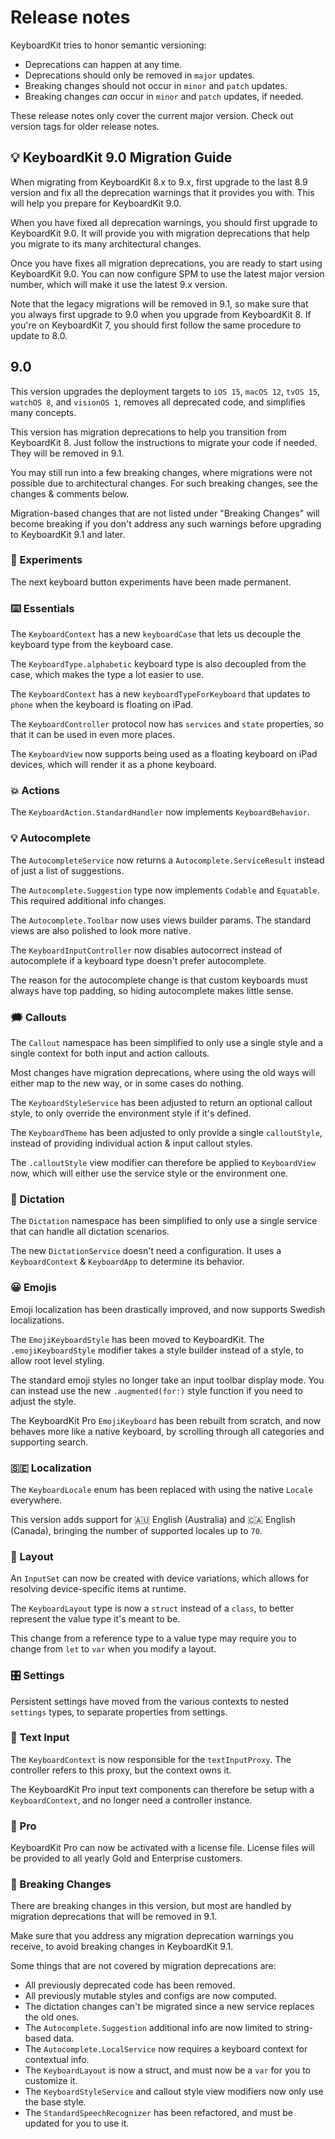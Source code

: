# Release notes

KeyboardKit tries to honor semantic versioning:

* Deprecations can happen at any time.
* Deprecations should only be removed in `major` updates.
* Breaking changes should not occur in `minor` and `patch` updates.
* Breaking changes *can* occur in `minor` and `patch` updates, if needed.

These release notes only cover the current major version. Check out version tags for older release notes.  


## 💡 KeyboardKit 9.0 Migration Guide

When migrating from KeyboardKit 8.x to 9.x, first upgrade to the last 8.9 version and fix all the deprecation warnings that it provides you with. This will help you prepare for KeyboardKit 9.0.

When you have fixed all deprecation warnings, you should first upgrade to KeyboardKit 9.0. It will provide you with migration deprecations that help you migrate to its many architectural changes.

Once you have fixes all migration deprecations, you are ready to start using KeyboardKit 9.0. You can now configure SPM to use the latest major version number, which will make it use the latest 9.x version.

Note that the legacy migrations will be removed in 9.1, so make sure that you always first upgrade to 9.0 when you upgrade from KeyboardKit 8. If you're on KeyboardKit 7, you should first follow the same procedure to update to 8.0.



## 9.0

This version upgrades the deployment targets to `iOS 15`, `macOS 12`, `tvOS 15`, `watchOS 8`, and `visionOS 1`, removes all deprecated code, and simplifies many concepts.

This version has migration deprecations to help you transition from KeyboardKit 8. Just follow the instructions to migrate your code if needed. They will be removed in 9.1.

You may still run into a few breaking changes, where migrations were not possible due to architectural changes. For such breaking changes, see the changes & comments below.

Migration-based changes that are not listed under "Breaking Changes" will become breaking if you don't address any such warnings before upgrading to KeyboardKit 9.1 and later.

### 🧪 Experiments

The next keyboard button experiments have been made permanent.

### ⌨️ Essentials

The `KeyboardContext` has a new `keyboardCase` that lets us decouple the keyboard type from the keyboard case. 

The `KeyboardType.alphabetic` keyboard type is also decoupled from the case, which makes the type a lot easier to use.

The `KeyboardContext` has a new `keyboardTypeForKeyboard` that updates to `phone` when the keyboard is floating on iPad.

The `KeyboardController` protocol now has `services` and `state` properties, so that it can be used in even more places.

The `KeyboardView` now supports being used as a floating keyboard on iPad devices, which will render it as a phone keyboard.

### 💥 Actions

The `KeyboardAction.StandardHandler` now implements `KeyboardBehavior`.

### 💡 Autocomplete

The `AutocompleteService` now returns a `Autocomplete.ServiceResult` instead of just a list of suggestions.

The `Autocomplete.Suggestion` type now implements `Codable` and `Equatable`. This required additional info changes.

The `Autocomplete.Toolbar` now uses views builder params. The standard views are also polished to look more native.

The `KeyboardInputController` now disables autocorrect instead of autocomplete if a keyboard type doesn't prefer autocomplete.

The reason for the autocomplete change is that custom keyboards must always have top padding, so hiding autocomplete makes little sense.

### 🗯️ Callouts

The `Callout` namespace has been simplified to only use a single style and a single context for both input and action callouts.

Most changes have migration deprecations, where using the old ways will either map to the new way, or in some cases do nothing.  

The `KeyboardStyleService` has been adjusted to return an optional callout style, to only override the environment style if it's defined.

The `KeyboardTheme` has been adjusted to only provide a single `calloutStyle`, instead of providing individual action & input callout styles.

The `.calloutStyle` view modifier can therefore be applied to `KeyboardView` now, which will either use the service style or the environment one.

### 🎤 Dictation

The `Dictation` namespace has been simplified to only use a single service that can handle all dictation scenarios.

The new `DictationService` doesn't need a configuration. It uses a `KeyboardContext` & `KeyboardApp` to determine its behavior.

### 😀 Emojis

Emoji localization has been drastically improved, and now supports Swedish localizations. 

The `EmojiKeyboardStyle` has been moved to KeyboardKit. The `.emojiKeyboardStyle` modifier takes a style builder instead of a style, to allow root level styling.

The standard emoji styles no longer take an input toolbar display mode. You can instead use the new `.augmented(for:)` style function if you need to adjust the style.

The KeyboardKit Pro `EmojiKeyboard` has been rebuilt from scratch, and now behaves more like a native keyboard, by scrolling through all categories and supporting search.

### 🇸🇪 Localization

The `KeyboardLocale` enum has been replaced with using the native `Locale` everywhere.

This version adds support for 🇦🇺 English (Australia) and 🇨🇦 English (Canada), bringing the number of supported locales up to `70`.

### 🔣 Layout

An `InputSet` can now be created with device variations, which allows for resolving device-specific items at runtime.

The `KeyboardLayout` type is now a `struct` instead of a `class`, to better represent the value type it's meant to be.

This change from a reference type to a value type may require you to change from `let` to `var` when you modify a layout.

### 🎛️ Settings

Persistent settings have moved from the various contexts to nested `settings` types, to separate properties from settings.

### 📝 Text Input

The `KeyboardContext` is now responsible for the `textInputProxy`. The controller refers to this proxy, but the context owns it.

The KeyboardKit Pro input text components can therefore be setup with a `KeyboardContext`, and no longer need a controller instance. 

### 👑 Pro

KeyboardKit Pro can now be activated with a license file. License files will be provided to all yearly Gold and Enterprise customers. 

### 🚨 Breaking Changes

There are breaking changes in this version, but most are handled by migration deprecations that will be removed in 9.1.

Make sure that you address any migration deprecation warnings you receive, to avoid breaking changes in KeyboardKit 9.1.

Some things that are not covered by migration deprecations are:

* All previously deprecated code has been removed.
* All previously mutable styles and configs are now computed.
* The dictation changes can't be migrated since a new service replaces the old ones.
* The `Autocomplete.Suggestion` additional info are now limited to string-based data.
* The `Autocomplete.LocalService` now requires a keyboard context for contextual info.
* The `KeyboardLayout` is now a struct, and must now be a `var` for you to customize it.
* The `KeyboardStyleService` and callout style view modifiers now only use the base style.
* The `StandardSpeechRecognizer` has been refactored, and must be updated for you to use it.
